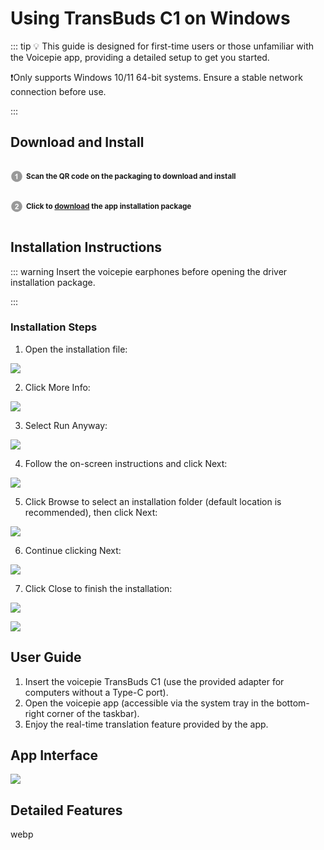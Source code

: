 # Using TransBuds C1 on Windows

::: tip 💡 This guide is designed for first-time users or those unfamiliar with the Voicepie app, providing a detailed setup to get you started.

❗️Only supports Windows 10/11 64-bit systems. Ensure a stable network connection before use.

:::

## Download and Install

<p style="display: inline-block; vertical-align: middle; margin-right: 5px;">
  <svg t="1731483445691" class="icon" viewBox="0 0 1024 1024" version="1.1" xmlns="http://www.w3.org/2000/svg" p-id="22931" width="20" height="20">
    <path d="M512.045025 962.874851c-248.349251 0-449.65507-201.846124-449.65507-450.919876 0-248.984724 201.305819-450.830849 449.65507-450.830849 248.261247 0 449.565019 201.846124 449.565019 450.830849C961.610044 761.028727 760.306272 962.874851 512.045025 962.874851L512.045025 962.874851zM572.751642 289.933345l-69.211315 0c-9.766434 27.322275-27.685549 51.116191-53.835116 71.65497-26.054399 20.446681-50.302663 34.288944-72.557526 41.61684l0 77.535911c42.346457-14.023388 79.07701-35.555797 110.197798-64.778352l0 322.720076 85.406159 0L572.751642 289.933345 572.751642 289.933345z" fill="#999999" p-id="22932"></path>
  </svg>
</p><strong><small>Scan the QR code on the packaging to download and install</small></strong><br>
<p style="display: inline-block; vertical-align: middle; margin-right: 5px;">
  <svg t="1731484117001" class="icon" viewBox="0 0 1024 1024" version="1.1" xmlns="http://www.w3.org/2000/svg" p-id="24111" width="20" height="20">
    <path d="M511.950881 962.833919c-248.254084 0-449.561949-201.849194-449.561949-450.833919S263.696798 61.166081 511.950881 61.166081c248.353344 0 449.659163 201.848171 449.659163 450.832895S760.305249 962.833919 511.950881 962.833919L511.950881 962.833919zM662.141532 665.532769 492.320798 665.532769c4.433986-7.780197 10.224876-15.652492 17.46579-23.793916 7.143701-8.142447 24.246217-24.608467 51.2922-49.399083 27.053146-24.789593 45.695738-43.788296 56.095599-56.997132 15.566534-19.905352 26.962072-38.904055 34.202986-57.08923 7.147794-18.186198 10.765181-37.366026 10.765181-57.45148 0-35.374672-12.573363-64.87045-37.636179-88.665389-25.15389-23.793916-59.715033-35.646871-103.595426-35.646871-40.077787 0-73.464175 10.222829-100.246145 30.761608-26.689872 20.537755-42.61047 54.374398-47.676859 101.602026l85.408205 8.504698c1.629103-25.060769 7.688099-42.974767 18.0941-53.740972 10.492982-10.766205 24.608467-16.194844 42.340317-16.194844 17.915022 0 31.940456 5.15644 42.070164 15.380292 10.226922 10.313903 15.293311 24.970718 15.293311 44.061518 0 17.281595-5.884011 34.742269-17.640776 52.475142-8.69094 12.846586-32.212656 37.184901-70.665433 73.194022-47.772027 44.512796-79.794347 80.250742-95.994308 107.120716-16.192797 26.962072-25.877367 55.461149-29.127388 85.498256l299.375391 0L662.141532 665.532769 662.141532 665.532769z" fill="#999999" p-id="24112"></path>
  </svg>
</p><strong><small>Click to <a href="https://kikago.tech/bridge/download">download</a> the app installation package</small></strong>

## Installation Instructions

::: warning Insert the voicepie earphones before opening the driver installation package.

:::

<!-- ### Allow Installation

1. After downloading, save the installation file as indicated below:

![](https://bu.dusays.com/2024/11/15/6736fab95af2c.webp)

2. Click Show More Details:

![](https://bu.dusays.com/2024/11/15/6736fab95f949.webp)

3. Click Keep Anyway:

![](https://bu.dusays.com/2024/11/15/6736fab963dbd.webp) -->

### Installation Steps

1. Open the installation file:

![](https://bu.dusays.com/2024/11/15/6736fcb18082a.webp)

2. Click More Info:

![](https://bu.dusays.com/2025/01/24/679309ebf1c53.jpg)

3. Select Run Anyway:

![](https://bu.dusays.com/2025/01/24/679309ec2efe7.jpg)

4. Follow the on-screen instructions and click Next:

![](https://bu.dusays.com/2025/01/24/679309ec23970.jpg)

5. Click Browse to select an installation folder (default location is recommended), then click Next:

![](https://bu.dusays.com/2025/01/24/679309ec37ccd.jpg)

6. Continue clicking Next:

![](https://bu.dusays.com/2025/01/24/679309ec3d08f.jpg)

7. Click Close to finish the installation:

![](https://bu.dusays.com/2025/01/24/679309ec64824.jpg)

![](https://bu.dusays.com/2025/01/24/679309ec77364.jpg)

## User Guide

1. Insert the voicepie TransBuds C1 (use the provided adapter for computers without a Type-C port).
2. Open the voicepie app (accessible via the system tray in the bottom-right corner of the taskbar).
3. Enjoy the real-time translation feature provided by the app.

## App Interface

![](https://bu.dusays.com/2025/01/24/679309ece7658.png)

## Detailed Features

<DocCard :cards="[
  {
    title: 'Translation Mode',
    description: '',
    avatar: '/img/情景模式.png',
    path: '/en/guide/modes-windows'
  },
  {
    title: 'Broadcast Settings',
    description: '',
    avatar: '/img/设置.png',
    path: '/en/guide/settings'
  },
  {
    title: 'Language/Voice Selection',
    description: '',
    avatar: '/img/语种切换.png',
    path: '/en/guide/language'
  },
    {
    title: 'Other Features',
    description: '',
    avatar: '/img/其它.png',
    path: '/en/guide/other'
  },
      {
    title: 'Help&Support',
    description: '',
    avatar: '/img/问题答疑.png',
    path: '/en/help/preface'
  }
]" />
webp

